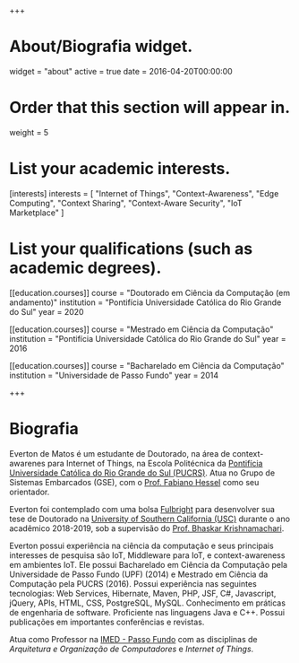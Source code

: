 +++
# About/Biografia widget.
widget = "about"
active = true
date = 2016-04-20T00:00:00

# Order that this section will appear in.
weight = 5

# List your academic interests.
[interests]
  interests = [
    "Internet of Things",
    "Context-Awareness",
    "Edge Computing",
    "Context Sharing",
    "Context-Aware Security",
    "IoT Marketplace"
  ]

# List your qualifications (such as academic degrees).
[[education.courses]]
  course = "Doutorado em Ciência da Computação (em andamento)"
  institution = "Pontifícia Universidade Católica do Rio Grande do Sul"
  year = 2020

[[education.courses]]
  course = "Mestrado em Ciência da Computação"
  institution = "Pontifícia Universidade Católica do Rio Grande do Sul"
  year = 2016

[[education.courses]]
  course = "Bacharelado em Ciência da Computação"
  institution = "Universidade de Passo Fundo"
  year = 2014
 
+++

# Biografia

Everton de Matos é um estudante de Doutorado, na área de context-awarenes para Internet of Things, na Escola Politécnica da [Pontifícia Universidade Católica do Rio Grande do Sul (PUCRS)](http://www.pucrs.br/). Atua no Grupo de Sistemas Embarcados (GSE), com o [Prof. Fabiano Hessel](https://scholar.google.com/citations?user=cZguQ0UAAAAJ) como seu orientador.

Everton foi contemplado com uma bolsa [Fulbright](http://fulbright.org.br/) para desenvolver sua tese de Doutorado na [University of Southern California (USC)](https://www.usc.edu/) durante o ano acadêmico 2018-2019, sob a supervisão do [Prof. Bhaskar Krishnamachari](http://ceng.usc.edu/~bkrishna/).

Everton possui experiência na ciência da computação e seus principais interesses de pesquisa são IoT, Middleware para IoT, e context-awareness em ambientes IoT. Ele possui Bacharelado em Ciência da Computação pela Universidade de Passo Fundo (UPF) (2014) e Mestrado em Ciência da Computação pela PUCRS (2016). Possui experiência nas seguintes tecnologias: Web Services, Hibernate, Maven, PHP, JSF, C#, Javascript, jQuery, APIs, HTML, CSS, PostgreSQL, MySQL. Conhecimento em práticas de engenharia de software. Proficiente nas linguagens Java e C++. Possui publicações em importantes conferências e revistas.

Atua como Professor na [IMED - Passo Fundo](https://www.imed.edu.br/) com as disciplinas de <em>Arquitetura e Organização de Computadores</em> e <em>Internet of Things</em>.
